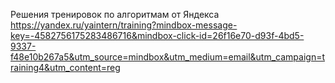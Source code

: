 Решения тренировок по алгоритмам от Яндекса
https://yandex.ru/yaintern/training?mindbox-message-key=-4582756175283486716&mindbox-click-id=26f16e70-d93f-4bd5-9337-f48e10b267a5&utm_source=mindbox&utm_medium=email&utm_campaign=training4&utm_content=reg
